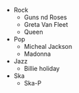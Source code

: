 * Rock
  * Guns nd Roses
  * Greta Van Fleet
  * Queen
* Pop
  * Micheal Jackson
  * Madonna
* Jazz
  * Billie holiday
* Ska
  * Ska-P
